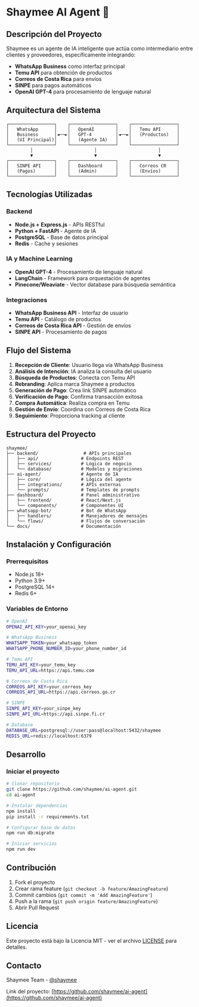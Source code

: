 # Shaymee AI Agent 🤖

## Descripción del Proyecto

Shaymee es un agente de IA inteligente que actúa como intermediario entre clientes y proveedores, específicamente integrando:

- **WhatsApp Business** como interfaz principal
- **Temu API** para obtención de productos
- **Correos de Costa Rica** para envíos
- **SINPE** para pagos automáticos
- **OpenAI GPT-4** para procesamiento de lenguaje natural

## Arquitectura del Sistema

```
┌─────────────────┐    ┌─────────────────┐    ┌─────────────────┐
│   WhatsApp      │    │   OpenAI        │    │   Temu API      │
│   Business      │◄──►│   GPT-4         │◄──►│   (Productos)   │
│   (UI Principal)│    │   (Agente IA)   │    │                 │
└─────────────────┘    └─────────────────┘    └─────────────────┘
         │                       │                       │
         ▼                       ▼                       ▼
┌─────────────────┐    ┌─────────────────┐    ┌─────────────────┐
│   SINPE API     │    │   Dashboard     │    │   Correos CR    │
│   (Pagos)       │    │   (Admin)       │    │   (Envíos)      │
└─────────────────┘    └─────────────────┘    └─────────────────┘
```

## Tecnologías Utilizadas

### Backend
- **Node.js + Express.js** - APIs RESTful
- **Python + FastAPI** - Agente de IA
- **PostgreSQL** - Base de datos principal
- **Redis** - Cache y sesiones

### IA y Machine Learning
- **OpenAI GPT-4** - Procesamiento de lenguaje natural
- **LangChain** - Framework para orquestación de agentes
- **Pinecone/Weaviate** - Vector database para búsqueda semántica

### Integraciones
- **WhatsApp Business API** - Interfaz de usuario
- **Temu API** - Catálogo de productos
- **Correos de Costa Rica API** - Gestión de envíos
- **SINPE API** - Procesamiento de pagos

## Flujo del Sistema

1. **Recepción de Cliente**: Usuario llega vía WhatsApp Business
2. **Análisis de Intención**: IA analiza la consulta del usuario
3. **Búsqueda de Productos**: Conecta con Temu API
4. **Rebranding**: Aplica marca Shaymee a productos
5. **Generación de Pago**: Crea link SINPE automático
6. **Verificación de Pago**: Confirma transacción exitosa
7. **Compra Automática**: Realiza compra en Temu
8. **Gestión de Envío**: Coordina con Correos de Costa Rica
9. **Seguimiento**: Proporciona tracking al cliente

## Estructura del Proyecto

```
shaymee/
├── backend/                 # APIs principales
│   ├── api/                # Endpoints REST
│   ├── services/           # Lógica de negocio
│   └── database/           # Modelos y migraciones
├── ai-agent/               # Agente de IA
│   ├── core/               # Lógica del agente
│   ├── integrations/       # APIs externas
│   └── prompts/            # Templates de prompts
├── dashboard/              # Panel administrativo
│   ├── frontend/           # React/Next.js
│   └── components/         # Componentes UI
├── whatsapp-bot/           # Bot de WhatsApp
│   ├── handlers/           # Manejadores de mensajes
│   └── flows/              # Flujos de conversación
└── docs/                   # Documentación
```

## Instalación y Configuración

### Prerrequisitos
- Node.js 18+
- Python 3.9+
- PostgreSQL 14+
- Redis 6+

### Variables de Entorno
```bash
# OpenAI
OPENAI_API_KEY=your_openai_key

# WhatsApp Business
WHATSAPP_TOKEN=your_whatsapp_token
WHATSAPP_PHONE_NUMBER_ID=your_phone_number_id

# Temu API
TEMU_API_KEY=your_temu_key
TEMU_API_URL=https://api.temu.com

# Correos de Costa Rica
CORREOS_API_KEY=your_correos_key
CORREOS_API_URL=https://api.correos.go.cr

# SINPE
SINPE_API_KEY=your_sinpe_key
SINPE_API_URL=https://api.sinpe.fi.cr

# Database
DATABASE_URL=postgresql://user:pass@localhost:5432/shaymee
REDIS_URL=redis://localhost:6379
```

## Desarrollo

### Iniciar el proyecto
```bash
# Clonar repositorio
git clone https://github.com/shaymee/ai-agent.git
cd ai-agent

# Instalar dependencias
npm install
pip install -r requirements.txt

# Configurar base de datos
npm run db:migrate

# Iniciar servicios
npm run dev
```

## Contribución

1. Fork el proyecto
2. Crear rama feature (`git checkout -b feature/AmazingFeature`)
3. Commit cambios (`git commit -m 'Add AmazingFeature'`)
4. Push a la rama (`git push origin feature/AmazingFeature`)
5. Abrir Pull Request

## Licencia

Este proyecto está bajo la Licencia MIT - ver el archivo [LICENSE](LICENSE) para detalles.

## Contacto

Shaymee Team - [@shaymee](https://twitter.com/shaymee)

Link del proyecto: [https://github.com/shaymee/ai-agent](https://github.com/shaymee/ai-agent) 